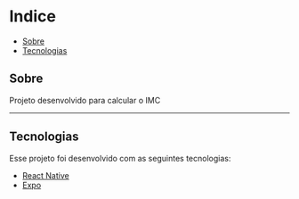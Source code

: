 

# Indice

- [Sobre](#-sobre)
- [Tecnologias](#-Tecnologias)


##  Sobre

Projeto desenvolvido para calcular o IMC

---
## Tecnologias

Esse projeto foi desenvolvido com as seguintes tecnologias:

- [React Native](https://facebook.github.io/react-native/)
- [Expo](https://expo.io/)

